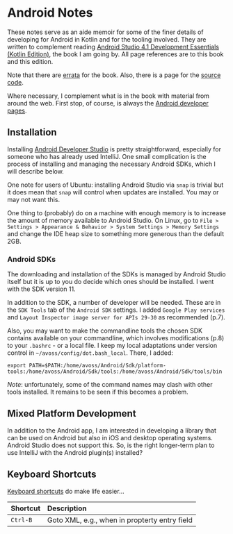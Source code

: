 # Android Notes

These notes serve as an aide memoir for some of the finer details of
developing for Android in Kotlin and for the tooling involved. They
are written to complement reading [Android Studio 4.1 Development
Essentials (Kotlin
Edition)](https://www.packtpub.com/mobile/android-studio-4-1-development-essentials-kotlin-edition),
the book I am going by. All page references are to this book and this
edition.

Note that there are [errata](https://www.ebookfrenzy.com/errata/as41kotlin.html)
for the book. Also, there is a page for the [source code](https://www.ebookfrenzy.com/retail/as41kotlin/index.php).

Where necessary, I complement what is in the book with material from
around the web. First stop, of course, is always the [Android
developer pages](https://developer.android.com/).

## Installation

Installing [Android Developer
Studio](https://developer.android.com/studio/index.html) is pretty
straightforward, especially for someone who has already used IntelliJ.
One small complication is the process of installing and managing the
necessary Android SDKs, which I will describe below.

One note for users of Ubuntu: installing Android Studio via `snap` is
trivial but it does mean that `snap` will control when updates are
installed. You may or may not want this.

One thing to (probably) do on a machine with enough memory is to
increase the amount of memory available to Android Studio. On Linux,
go to `File > Settings > Appearance & Behavior > System Settings >
Memory Settings` and change the IDE heap size to something more
generous than the default 2GB.

### Android SDKs

The downloading and installation of the SDKs is managed by Android
Studio itself but it is up to you do decide which ones should be
installed. I went with the SDK version 11.

In addition to the SDK, a number of developer will be needed. These
are in the `SDK Tools` tab of the `Android SDK` settings. I added
`Google Play services` and `Layout Inspector image server for APIs
29-30` as recommended (p.7).

Also, you may want to make the commandline tools the chosen SDK
contains available on your commandline, which involves modifications
(p.8) to your `.bashrc` - or a local file. I keep my local adaptations
under version control in `~/avoss/config/dot.bash_local`. There, I
added:

```
export PATH=$PATH:/home/avoss/Android/Sdk/platform-tools:/home/avoss/Android/Sdk/tools:/home/avoss/Android/Sdk/tools/bin
```

*Note*: unfortunately, some of the command names may clash with other
tools installed. It remains to be seen if this becomes a problem.
 
## Mixed Platform Development

In addition to the Android app, I am interested in developing a
library that can be used on Android but also in iOS and desktop
operating systems. Android Studio does not support this. So, is the
right longer-term plan to use IntelliJ with the Android plugin(s)
installed?


## Keyboard Shortcuts

[Keyboard
shortcuts](https://developer.android.com/studio/intro/keyboard-shortcuts)
do make life easier...

| Shortcut | Description                                   |
|:---------|:----------------------------------------------|
| `Ctrl-B` | Goto XML, e.g., when in propterty entry field |
